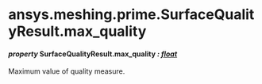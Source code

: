 <a id="ansys-meshing-prime-surfacequalityresult-max-quality"></a>

# ansys.meshing.prime.SurfaceQualityResult.max_quality

<a id="ansys.meshing.prime.SurfaceQualityResult.max_quality"></a>

#### *property* SurfaceQualityResult.max_quality *: [float](https://docs.python.org/3.11/library/functions.html#float)*

Maximum value of quality measure.

<!-- !! processed by numpydoc !! -->
